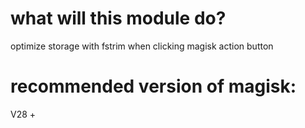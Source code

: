 # what will this module do? 

optimize storage with fstrim when clicking magisk action button 

# recommended version of magisk:

V28 +
